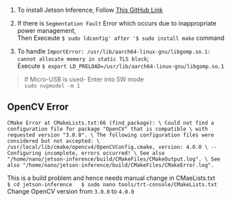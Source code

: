 1. To install Jetson Inference, Follow [This GitHub Link](https://github.com/dusty-nv/jetson-inference/blob/master/docs/building-repo-2.md)

2. If there is `Segmentation Fault` Error which occurs due to inappropriate power management,<br />
Then Execeute `$ sudo ldconfig' after '$ sudo install make` command

3. To handle `ImportError: /usr/lib/aarch64-linux-gnu/libgomp.so.1: cannot allocate memory in static TLS block`; <br />
Execute `$ export LD_PRELOAD=/usr/lib/aarch64-linux-gnu/libgomp.so.1`

> If Micro-USB is used- Enter into 5W mode <br />
> `sudo nvpmodel -m 1`

## OpenCV Error
`CMake Error at CMakeLists.txt:66 (find_package): \
Could not find a configuration file for package "OpenCV" that is compatible \
with requested version "3.0.0". \
The following configuration files were considered but not accepted: \
/usr/local/lib/cmake/opencv4/OpenCVConfig.cmake, version: 4.0.0 \
-- Configuring incomplete, errors occurred! \
See also "/home/nano/jetson-inference/build/CMakeFiles/CMakeOutput.log". \
See also "/home/nano/jetson-inference/build/CMakeFiles/CMakeError.log".`

This is a build problem and hence needs manual change in CMaeLists.txt <br />
`$ cd jetson-inference  
$ sudo nano tools/trt-console/CMakeLists.txt` <br />
Change OpenCV version from `3.0.0` to `4.0.0`
